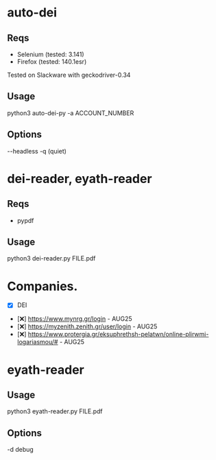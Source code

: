 # auto-dei

## Reqs

- Selenium (tested: 3.141)
- Firefox (tested: 140.1esr)

Tested on Slackware with geckodriver-0.34

## Usage

python3 auto-dei-py -a ACCOUNT_NUMBER

## Options

--headless -q (quiet)

# dei-reader, eyath-reader

## Reqs

- pypdf

## Usage

python3 dei-reader.py FILE.pdf

# Companies.

- [x] DEI
- [❌] https://www.mynrg.gr/login - AUG25
- [❌] https://myzenith.zenith.gr/user/login - AUG25
- [❌] https://www.protergia.gr/eksuphrethsh-pelatwn/online-plirwmi-logariasmou/# - AUG25

# eyath-reader

## Usage

python3 eyath-reader.py FILE.pdf

## Options

-d debug
